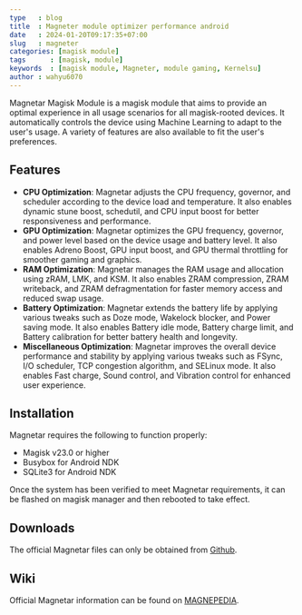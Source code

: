 ```yaml
---
type   : blog
title  : Magneter module optimizer performance android
date   : 2024-01-20T09:17:35+07:00
slug   : magneter
categories: [magisk module]
tags      : [magisk, module]
keywords  : [magisk module, Magneter, module gaming, Kernelsu]
author : wahyu6070
---
```




Magnetar Magisk Module is a magisk module that aims to provide an optimal experience in all usage scenarios for all magisk-rooted devices. It automatically controls the device using Machine Learning to adapt to the user's usage. A variety of features are also available to fit the user's preferences.

## Features

- **CPU Optimization**: Magnetar adjusts the CPU frequency, governor, and scheduler according to the device load and temperature. It also enables dynamic stune boost, schedutil, and CPU input boost for better responsiveness and performance.
- **GPU Optimization**: Magnetar optimizes the GPU frequency, governor, and power level based on the device usage and battery level. It also enables Adreno Boost, GPU input boost, and GPU thermal throttling for smoother gaming and graphics.
- **RAM Optimization**: Magnetar manages the RAM usage and allocation using zRAM, LMK, and KSM. It also enables ZRAM compression, ZRAM writeback, and ZRAM defragmentation for faster memory access and reduced swap usage.
- **Battery Optimization**: Magnetar extends the battery life by applying various tweaks such as Doze mode, Wakelock blocker, and Power saving mode. It also enables Battery idle mode, Battery charge limit, and Battery calibration for better battery health and longevity.
- **Miscellaneous Optimization**: Magnetar improves the overall device performance and stability by applying various tweaks such as FSync, I/O scheduler, TCP congestion algorithm, and SELinux mode. It also enables Fast charge, Sound control, and Vibration control for enhanced user experience.

## Installation

Magnetar requires the following to function properly:

- Magisk v23.0 or higher
- Busybox for Android NDK
- SQLite3 for Android NDK

Once the system has been verified to meet Magnetar requirements, it can be flashed on magisk manager and then rebooted to take effect.

## Downloads

The official Magnetar files can only be obtained from [Github](https://download60.github.io/202401/magneter/).

## Wiki

Official Magnetar information can be found on [MAGNEPEDIA](https://github.com/Kyliekyler/MAGNETAR/wiki).
